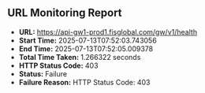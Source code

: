 ## URL Monitoring Report

- **URL:** https://api-gw1-prod1.fisglobal.com/gw/v1/health
- **Start Time:** 2025-07-13T07:52:03.743056
- **End Time:** 2025-07-13T07:52:05.009378
- **Total Time Taken:** 1.266322 seconds
- **HTTP Status Code:** 403
- **Status:** Failure
- **Failure Reason:** HTTP Status Code: 403
